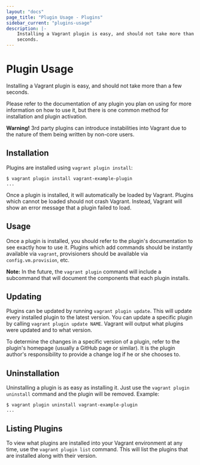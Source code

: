 ```yaml
---
layout: "docs"
page_title: "Plugin Usage - Plugins"
sidebar_current: "plugins-usage"
description: |-
	Installing a Vagrant plugin is easy, and should not take more than a few
	seconds.
---
```


# Plugin Usage

Installing a Vagrant plugin is easy, and should not take more than a few seconds.

Please refer to the documentation of any plugin you plan on using for
more information on how to use it, but there is one common method for
installation and plugin activation.

<div class="alert alert-warning">
	<strong>Warning!</strong> 3rd party plugins can introduce instabilities
	into Vagrant due to the nature of them being written by non-core users.
</div>

## Installation

Plugins are installed using `vagrant plugin install`:

```
$ vagrant plugin install vagrant-example-plugin
...
```

Once a plugin is installed, it will automatically be loaded by Vagrant.
Plugins which cannot be loaded should not crash Vagrant. Instead,
Vagrant will show an error message that a plugin failed to load.

## Usage

Once a plugin is installed, you should refer to the plugin's documentation
to see exactly how to use it. Plugins which add commands should be instantly
available via `vagrant`, provisioners should be available via
`config.vm.provision`, etc.

**Note:** In the future, the `vagrant plugin` command will include a
subcommand that will document the components that each plugin installs.

## Updating

Plugins can be updated by running `vagrant plugin update`. This will
update every installed plugin to the latest version. You can update a
specific plugin by calling `vagrant plugin update NAME`. Vagrant will
output what plugins were updated and to what version.

To determine the changes in a specific version of a plugin, refer to
the plugin's homepage (usually a GitHub page or similar). It is the
plugin author's responsibility to provide a change log if he or she
chooses to.

## Uninstallation

Uninstalling a plugin is as easy as installing it. Just use the
`vagrant plugin uninstall` command and the plugin will be removed. Example:

```
$ vagrant plugin uninstall vagrant-example-plugin
...
```

## Listing Plugins

To view what plugins are installed into your Vagrant environment at
any time, use the `vagrant plugin list` command. This will list the plugins
that are installed along with their version.

